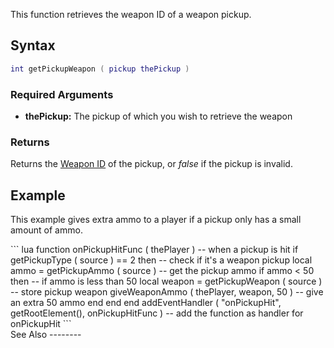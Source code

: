 This function retrieves the weapon ID of a weapon pickup.

Syntax
------

``` lua
int getPickupWeapon ( pickup thePickup )         
```

### Required Arguments

-   **thePickup:** The pickup of which you wish to retrieve the weapon

### Returns

Returns the [Weapon ID](/Weapons.md "wikilink") of the pickup, or *false* if the pickup is invalid.

Example
-------

This example gives extra ammo to a player if a pickup only has a small amount of ammo.

<section name="Server" class="server" show="true">
``` lua
function onPickupHitFunc ( thePlayer )                  -- when a pickup is hit
    if getPickupType ( source ) == 2 then               -- check if it's a weapon pickup
        local ammo = getPickupAmmo ( source )           -- get the pickup ammo
        if ammo < 50 then                               -- if ammo is less than 50
            local weapon = getPickupWeapon ( source )   -- store pickup weapon
            giveWeaponAmmo ( thePlayer, weapon, 50 )    -- give an extra 50 ammo
        end
    end
end
addEventHandler ( "onPickupHit", getRootElement(), onPickupHitFunc )    -- add the function as handler for onPickupHit
```

</section>
See Also
--------
